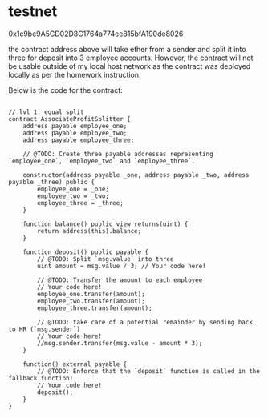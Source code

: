 # testnet

0x1c9be9A5CD02D8C1764a774ee815bfA190de8026

the contract address above will take ether from a sender and split it into three for deposit into 3 employee accounts. However, the contract will not be usable outside of my local host network as the contract was deployed locally as per the homework instruction.

Below is the code for the contract:

```{r}

// lvl 1: equal split
contract AssociateProfitSplitter {
    address payable employee_one;
    address payable employee_two;
    address payable employee_three;

    // @TODO: Create three payable addresses representing `employee_one`, `employee_two` and `employee_three`.

    constructor(address payable _one, address payable _two, address payable _three) public {
        employee_one = _one;
        employee_two = _two;
        employee_three = _three;
    }

    function balance() public view returns(uint) {
        return address(this).balance;
    }

    function deposit() public payable {
        // @TODO: Split `msg.value` into three
        uint amount = msg.value / 3; // Your code here!

        // @TODO: Transfer the amount to each employee
        // Your code here!
        employee_one.transfer(amount);
        employee_two.transfer(amount);
        employee_three.transfer(amount);

        // @TODO: take care of a potential remainder by sending back to HR (`msg.sender`)
        // Your code here!
        //msg.sender.transfer(msg.value - amount * 3);
    }

    function() external payable {
        // @TODO: Enforce that the `deposit` function is called in the fallback function!
        // Your code here!
        deposit();
    }
}

```
